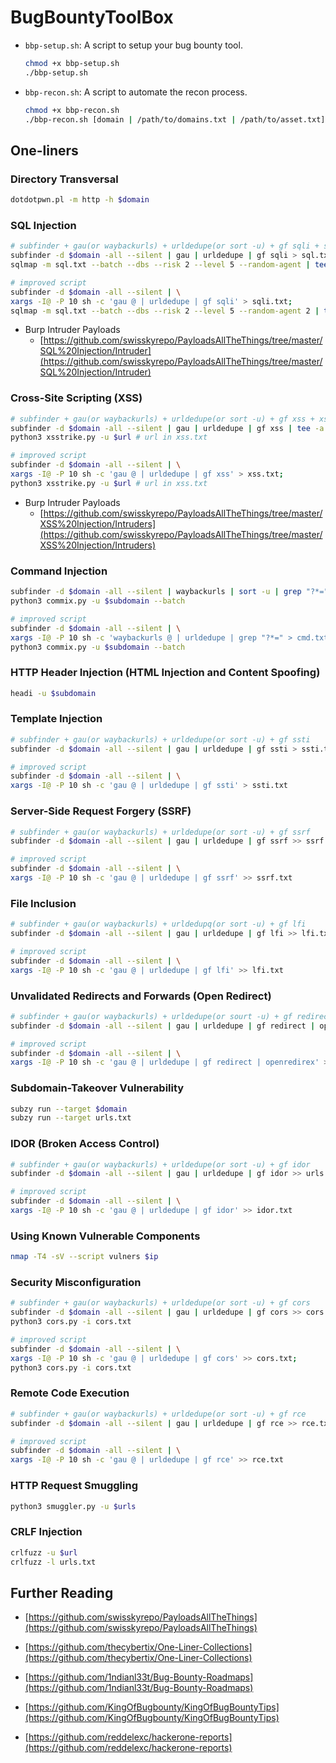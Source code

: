 # BugBountyToolBox

- `bbp-setup.sh`: A script to setup your bug bounty tool.
    ```sh
    chmod +x bbp-setup.sh
    ./bbp-setup.sh
    ```

- `bbp-recon.sh`: A script to automate the recon process.
    ```sh
    chmod +x bbp-recon.sh
    ./bbp-recon.sh [domain | /path/to/domains.txt | /path/to/asset.txt]
    ```

## One-liners

### Directory Transversal

```sh
dotdotpwn.pl -m http -h $domain
```

### SQL Injection

```sh
# subfinder + gau(or waybackurls) + urldedupe(or sort -u) + gf sqli + sqlmap
subfinder -d $domain -all --silent | gau | urldedupe | gf sqli > sql.txt; 
sqlmap -m sql.txt --batch --dbs --risk 2 --level 5 --random-agent | tee -a sqli.txt

# improved script
subfinder -d $domain -all --silent | \
xargs -I@ -P 10 sh -c 'gau @ | urldedupe | gf sqli' > sqli.txt;
sqlmap -m sql.txt --batch --dbs --risk 2 --level 5 --random-agent 2 | tee -a sqli.txt
```
- Burp Intruder Payloads
    - [https://github.com/swisskyrepo/PayloadsAllTheThings/tree/master/SQL%20Injection/Intruder](https://github.com/swisskyrepo/PayloadsAllTheThings/tree/master/SQL%20Injection/Intruder)

### Cross-Site Scripting (XSS)

```sh
# subfinder + gau(or waybackurls) + urldedupe(or sort -u) + gf xss + xssstrike
subfinder -d $domain -all --silent | gau | urldedupe | gf xss | tee -a xss.txt; 
python3 xsstrike.py -u $url # url in xss.txt

# improved script
subfinder -d $domain -all --silent | \
xargs -I@ -P 10 sh -c 'gau @ | urldedupe | gf xss' > xss.txt;
python3 xsstrike.py -u $url # url in xss.txt
```

- Burp Intruder Payloads
    - [https://github.com/swisskyrepo/PayloadsAllTheThings/tree/master/XSS%20Injection/Intruders](https://github.com/swisskyrepo/PayloadsAllTheThings/tree/master/XSS%20Injection/Intruders)

### Command Injection

```sh
subfinder -d $domain -all --silent | waybackurls | sort -u | grep "?*=" | tee -a cmd.txt
python3 commix.py -u $subdomain --batch

# improved script
subfinder -d $domain -all --silent | \
xargs -I@ -P 10 sh -c 'waybackurls @ | urldedupe | grep "?*=" > cmd.txt';
python3 commix.py -u $subdomain --batch
```

### HTTP Header Injection (HTML Injection and Content Spoofing)

```sh
headi -u $subdomain
```

### Template Injection

```sh
# subfinder + gau(or waybackurls) + urldedupe(or sort -u) + gf ssti
subfinder -d $domain -all --silent | gau | urldedupe | gf ssti > ssti.txt

# improved script
subfinder -d $domain -all --silent | \
xargs -I@ -P 10 sh -c 'gau @ | urldedupe | gf ssti' > ssti.txt
```

### Server-Side Request Forgery (SSRF)

```sh
# subfinder + gau(or waybackurls) + urldedupe(or sort -u) + gf ssrf
subfinder -d $domain -all --silent | gau | urldedupe | gf ssrf >> ssrf.txt

# improved script
subfinder -d $domain -all --silent | \
xargs -I@ -P 10 sh -c 'gau @ | urldedupe | gf ssrf' >> ssrf.txt
```

### File Inclusion

```sh
# subfinder + gau(or waybackurls) + urldedupq(or sort -u) + gf lfi
subfinder -d $domain -all --silent | gau | urldedupe | gf lfi >> lfi.txt

# improved script
subfinder -d $domain -all --silent | \
xargs -I@ -P 10 sh -c 'gau @ | urldedupe | gf lfi' >> lfi.txt
```

### Unvalidated Redirects and Forwards (Open Redirect)

```sh
# subfinder + gau(or waybackurls) + urldedupe(or sourt -u) + gf redirect
subfinder -d $domain -all --silent | gau | urldedupe | gf redirect | openredirex >> openrs.txt

# improved script
subfinder -d $domain -all --silent | \
xargs -I@ -P 10 sh -c 'gau @ | urldedupe | gf redirect | openredirex' >> openrs.txt
```

### Subdomain-Takeover Vulnerability

```sh
subzy run --target $domain
subzy run --target urls.txt
```

### IDOR (Broken Access Control)

```sh
# subfinder + gau(or waybackurls) + urldedupe(or sort -u) + gf idor
subfinder -d $domain -all --silent | gau | urldedupe | gf idor >> urls.txt

# improved script
subfinder -d $domain -all --silent | \
xargs -I@ -P 10 sh -c 'gau @ | urldedupe | gf idor' >> idor.txt
```

### Using Known Vulnerable Components

```sh
nmap -T4 -sV --script vulners $ip
```

### Security Misconfiguration

```sh
# subfinder + gau(or waybackurls) + urldedupe(or sort -u) + gf cors
subfinder -d $domain -all --silent | gau | urldedupe | gf cors >> cors.txt
python3 cors.py -i cors.txt

# improved script
subfinder -d $domain -all --silent | \
xargs -I@ -P 10 sh -c 'gau @ | urldedupe | gf cors' >> cors.txt;
python3 cors.py -i cors.txt
```

### Remote Code Execution

```sh
# subfinder + gau(or waybackurls) + urldedupe(or sort -u) + gf rce
subfinder -d $domain -all --silent | gau | urldedupe | gf rce >> rce.txt

# improved script
subfinder -d $domain -all --silent | \
xargs -I@ -P 10 sh -c 'gau @ | urldedupe | gf rce' >> rce.txt
```

### HTTP Request Smuggling

```sh
python3 smuggler.py -u $urls
```

### CRLF Injection

```sh
crlfuzz -u $url
crlfuzz -l urls.txt
```

## Further Reading

- [https://github.com/swisskyrepo/PayloadsAllTheThings](https://github.com/swisskyrepo/PayloadsAllTheThings)

- [https://github.com/thecybertix/One-Liner-Collections](https://github.com/thecybertix/One-Liner-Collections)

- [https://github.com/1ndianl33t/Bug-Bounty-Roadmaps](https://github.com/1ndianl33t/Bug-Bounty-Roadmaps)

- [https://github.com/KingOfBugbounty/KingOfBugBountyTips](https://github.com/KingOfBugbounty/KingOfBugBountyTips)

- [https://github.com/reddelexc/hackerone-reports](https://github.com/reddelexc/hackerone-reports)